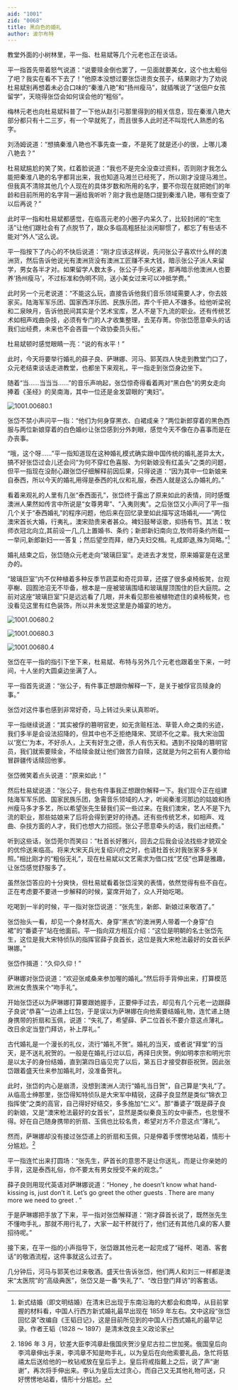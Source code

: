 ```yaml
---
aid: "1001"
zid: "0068"
title: 黑白色的婚礼
author: 波尔布特
---
```


教堂外面的小树林里，平一指、杜易斌等几个元老也正在谈话。

平一指首先带着怒气说道：“说要赎金倒也罢了，一见面就要美女，这个也太粗俗了吧？我实在看不下去了！”他原本没想过要张岱进贡女孩子，结果刚才为了劝说杜易斌别再想着未必合口味的“秦淮八艳”和“扬州瘦马”，就插嘴说了“送佃户女孩留学”，天晓得张岱会如何误会他的“粗俗”。

梅林元老也向杜易斌科普了一下他从赵引弓那里得到的相关信息，现在秦淮八艳大部分都只有十二三岁，有一个早就死了，而且很多人此时还不叫现代人熟悉的名字。

刘汤姆说道：“想搞秦淮八艳也不事先查一查，不是死了就是还小的很，上哪儿凑八艳去？”

杜易斌尴尬的笑了笑，红着脸说道：“我也不是完全没查过资料，否则刚才我怎么能把秦淮八艳的名字都背出来，我也知道马湘兰已经死了，所以刚才没提马湘兰。但我真不清除其他几个人现在的具体岁数和所用的名字，要不你现在就把她们的年龄和目前所用的名字背一遍给我听听？刚才我也是随口提到秦淮八艳，哪有空查了以后再说？”

此时平一指和杜易斌都感觉，在临高元老的小圈子内呆久了，比较封闭的“宅生活”让他们跟社会有了点脱节了，跟众多临高粗胚扯淡闲聊惯了，都忘了有些话不能对“外人”这么说。

平一指按下了内心的不快后说道：“刚才应该这样说，先问张公子喜欢什么样的澳洲货，然后告诉他说光有澳洲货没有澳洲工匠赚不来大钱，暗示张公子派人来留学，男女各半才对。如果留学人数太多，张公子手头吃紧，那再暗示他澳洲人也要养‘扬州瘦马’，不过标准和伪明不同，送小美女过来可以冲抵学费。”

此时另一个元老说道：“不能这么玩，直接告诉他我们音乐领域需要人才，你去妓家买。陆海军军乐团、国家西洋乐团、民族乐团，弄个千把人不嫌多。给他听梁祝和二泉映月，告诉他民间其实是个艺术宝库，艺人不是下九流的职业。还有传统艺术如相声戏曲杂技，必须有专门的人才收集整理，去芜存菁。你张岱愿意牵头的话我们出经费，未来也不会吝啬一个政协委员头衔。”

杜易斌顿时感觉眼睛一亮：“说的有水平！”

此时，今天将要举行婚礼的薛子良、萨琳娜、河马、郭芙四人快走到教堂门口了，众元老结束谈话走进教堂，也都坐下来观礼，平一指走到张岱身边坐下。

随着“当……当当当……”的音乐声响起，张岱惊奇得看着两对“黑白色”的男女走向捧着《圣经》的吴南海，其中一位还是金发碧眼的“夷妇”。

![1001.00680.1](/1001/0068/1.webp)

张岱不禁小声问平一指：“他们为何身穿黑衣、白裙成亲？”两位新郎穿着的黑色西服与两位新娘穿着的白色婚纱让张岱感到分外刺眼，感觉今天不像在办喜事而是在办丧事。

“哦，这个呀……”平一指知道现在这种婚礼模式确实跟中国传统的婚礼差异太大，搞不好张岱过会儿还会问“为何不穿红色喜服、为何新娘没有红盖头”之类的问题，但平一指现在没耐心跟张岱仔细解释前因后果，只得说道：“因为其中一位新娘来自泰西，所以今天的婚礼用得是泰西的礼仪和礼服，泰西人就是这么办婚礼的。”

看着来观礼的人里有几张“泰西面孔”，张岱终于露出了原来如此的表情，同时感慨澳洲人果然如传言中所说是“女尊男卑”、“入夷则夷”。之后张岱又小声问了平一指几个关于“泰西婚礼”的程序问题，他后来在回忆录里如此描写这场婚礼——“两位澳宋首长大婚，行夷礼，澳宋勋贵来者甚众。裨妇鼓琴讴歌，抑扬有节。其法：牧师衣冠北向立,其前设一几,几上置婚书、条约；新郎新妇南向立,牧师将条约所载一一举问,新郎新妇一一答复；然后望空而拜，继乃夫妇交楫。礼成即退,殊为简略。”[^注1]

婚礼结束之后，张岱随众元老走向“玻璃巨室”。走进去才发觉，原来婚宴是在这里办的。

“玻璃巨室”内不仅种植着多种反季节蔬菜和奇花异草，还摆了很多桌椅板凳，台观亭榭、园囿池沼无不毕备，根本是一座被玻璃围墙和玻璃屋顶围住的巨大庭院。之前对这座“玻璃巨室”只是远远看了几眼，并未看见那些被植物遮住的桌椅板凳，也没看见这里有红色装饰，所以并未发觉这里是办婚宴的地方。

![1001.00680.2](/1001/0068/2.webp)

![1001.00680.3](/1001/0068/3.webp)

![1001.00680.4](/1001/0068/4.webp)

张岱在平一指的指引下坐下来，杜易斌、布特与另外几个元老也跟着坐下来，一时间，十人坐的大圆桌边坐满了人。

平一指首先说道：“张公子，有件事正想跟你解释一下，是关于被俘官员赎身的事。”

张岱对这件事也感到非常好奇，马上转过头来认真聆听。

平一指继续说道：“其实被俘的篡明官吏，如无贪赃枉法、草菅人命之类的劣迹，我们多半是会设法招降的，但其中也不乏拒绝降宋、冥顽不化之辈。我大宋治国以‘宽仁’为本，不好杀人，上天有好生之德，杀人有伤天和。遇到不投降的篡明官员，我们就索要赎金，不给赎金就让他们做苦力自赎，这就是为何之前有人要你给冒辟疆传话赎回他爹。

张岱微笑着点头说道：“原来如此！”

然后杜易斌说道：“张公子，我也有件事我正想跟你解释一下。我们现今正在组建陆海军军乐团、国家民族乐团，急需音乐领域的人才，听闻秦淮河那边的姑娘和扬州瘦马多才多艺，所以希望张先生替我们买一些过来。在我们澳宋，艺人不是下九流的职业，那些姑娘来了后将会得到更好的待遇。还有些传统艺术，如相声、戏曲、杂技方面的人才，我们也想大力招揽。张公子愿意牵头的话，我们出经费。”

听到这些话，张岱莞尔而笑曰：“杜首长好雅兴，回去之后我会设法找些才貌双全的优伶送来临高。将来大宋天兵光复绍兴府之时，也请杜首长对我张家多多关照。”相比刚才的“粗俗无礼”，现在杜易斌以文艺需求为借口找“艺伎”也算是雅趣，让张岱感觉舒服多了。

虽然张岱答应的十分爽快，但杜易斌看着张岱淫笑的表情，依然觉得有些不自在。正在考虑要不要进一步解释的时候，宴席开始了，众人开始吃喝。

吃喝到一半的时候，平一指对张岱说道：“张先生，新郎、新娘过来敬酒了。”

张岱抬头一看，却见一个身材高大、身穿“黑衣”的澳洲男人带着一个身穿“白裙”的“番婆子”站在他面前。平一指向双方相互介绍：“这位是明朝的名士张岱先生，这位是我大宋特侦队的指挥官薛子良首长，这位是我大宋枪法最好的女首长萨琳娜。”

张岱作揖道：“久仰久仰！”

萨琳娜对张岱说道：“欢迎张咸桑来参加喔的婚礼。”然后将手背伸出来，打算模范欧洲女贵族来个“吻手礼”。

开始张岱还以为萨琳娜打算要跟她握手，正要伸手过去，却见有几个元老一边跟薛子良说“恭喜”一边递上红包，于是误以为萨琳娜在向他索要结婚礼物，连忙递上随身携带的折扇和玉佩，说道：“失礼了，希望薛、萨二位首长不要介意这点薄礼。改日余定当登门拜访，补上厚礼。”

古代婚礼是一个漫长的礼仪，流行“婚礼不贺”。婚礼的当天，或者说“拜堂”的当天，是不送礼祝贺的。一般是在婚礼行过以后，再择日庆贺。例如明孝宗和明光宗是以太子的身份结婚，直到第四日庙见完了以后，第五日才接受群臣祝贺。因此张岱跟着盛天仕来参加婚礼时，没准备贺礼。

此时，张岱的内心是崩溃，没想到澳洲人流行“婚礼当日贺”，自己算是“失礼”了。从临高士绅那里，张岱得知特侦队是大宋军中精锐，这薛子良显然是类似“锦衣卫指挥使”之类的高官，自己得好好结交，多多施加“仁义”。那“番婆子”既是薛子良的新娘，又是“澳宋枪法最好的女首长”，显然是类似秦良玉的女中豪杰，也怠慢不得。好在自己随身携带的折扇、玉佩也比较名贵，希望对方不介意这点“薄礼”。

然而，萨琳娜却没有接过张岱递上的折扇和玉佩，只是伸着手愣愣地站着，情形十分尴尬。[^注2]

平一指连忙出来打圆场：“张先生，萨首长的意思不是让你送礼，而是让你亲她的手背，这是泰西礼俗，你不要太有男女授受不亲的观念。”

薛子良则用现代英语对萨琳娜说道：“Honey , he doesn’t know what hand-kissing is, just don’t it. Let’s go greet the other guests . There are many more we need to greet . ”

于是萨琳娜把手放了下来，平一指对张岱解释道：“刚才薛首长说了，既然张先生不懂吻手礼，那就不用行礼了，大家一起干杯就行了，他们还有其他几桌的客人要招待呢。”

接下来，在平一指的小声指导下，张岱跟其他元老一起完成了“碰杯、喝酒、客套话”的敬酒流程，这件事就这么过去了。

几分钟后，河马与郭芙也过来敬酒。盛天仕告诉张岱，他们两人和刘三一样都是澳宋“太医院”的“高级典医”，张岱又是一番“失礼了”、“改日登门拜访”的客套话。

[^注1]: 新式结婚（即文明结婚）在清末已出现于东南沿海的大都会和商埠，从目前掌握的材料看，中国人行西方新式婚礼最早出现在 1859 年左右。文中这段“张岱回忆录”改编自《王韬日记》，这是目前所见到的中国人行西式婚礼的最早记录。作者王韬（1828 ～ 1897）是清末改良主义政论家
[^注2]: 1896 年 3 月，钦差大臣李鸿章赴俄国庆贺沙皇尼古拉二世加冕。俄国皇后向李鸿章伸出手来，李鸿章不知是吻手礼，以为皇后在向他索要礼品，急忙将慈禧太后送给他的一枚钻戒放在皇后手上。皇后将戒指戴上之后，说了声“谢谢”，再次将手伸出来。李认为皇后太过贪心，而自己又无其他礼物可送，只好愣愣地站着，情形十分尴尬。
